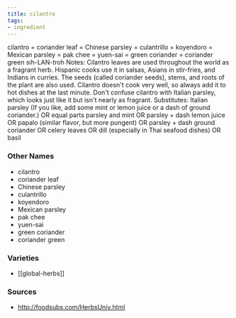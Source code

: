 ```yaml
---
title: cilantro
tags:
- ingredient
---
```

cilantro = coriander leaf = Chinese parsley = culantrillo = koyendoro = Mexican parsley = pak chee = yuen-sai = green coriander = coriander green sih-LAN-troh Notes: Cilantro leaves are used throughout the world as a fragrant herb. Hispanic cooks use it in salsas, Asians in stir-fries, and Indians in curries. The seeds (called coriander seeds), stems, and roots of the plant are also used. Cilantro doesn't cook very well, so always add it to hot dishes at the last minute. Don't confuse cilantro with Italian parsley, which looks just like it but isn't nearly as fragrant. Substitutes: Italian parsley (If you like, add some mint or lemon juice or a dash of ground coriander.) OR equal parts parsley and mint OR parsley + dash lemon juice OR papalo (similar flavor, but more pungent) OR parsley + dash ground coriander OR celery leaves OR dill (especially in Thai seafood dishes) OR basil

### Other Names

* cilantro
* coriander leaf
* Chinese parsley
* culantrillo
* koyendoro
* Mexican parsley
* pak chee
* yuen-sai
* green coriander
* coriander green

### Varieties

* [[global-herbs]]

### Sources
* http://foodsubs.com/HerbsUniv.html
